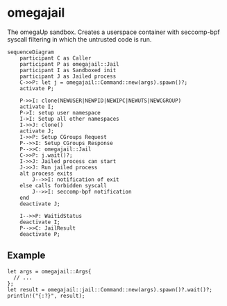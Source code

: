 # omegajail

The omegaUp sandbox. Creates a userspace container with seccomp-bpf syscall
filtering in which the untrusted code is run.

```mermaid
sequenceDiagram
    participant C as Caller
    participant P as omegajail::Jail
    participant I as Sandboxed init
    participant J as Jailed process
    C->>P: let j = omegajail::Command::new(args).spawn()?;
    activate P;

    P->>I: clone(NEWUSER|NEWPID|NEWIPC|NEWUTS|NEWCGROUP)
    activate I;
    P->I: setup user namespace
    I->I: Setup all other namespaces
    I->>J: clone()
    activate J;
    I->>P: Setup CGroups Request
    P-->>I: Setup CGroups Response
    P-->>C: omegajail::Jail
    C->>P: j.wait()?;
    I->>J: Jailed process can start
    J->>J: Run jailed process
    alt process exits
        J-->>I: notification of exit
    else calls forbidden syscall
        J-->>I: seccomp-bpf notification
    end
    deactivate J;

    I-->>P: WaitidStatus
    deactivate I;
    P-->>C: JailResult
    deactivate P;
```

## Example

```ignore
let args = omegajail::Args{
  // ...
};
let result = omegajail::jail::Command::new(args).spawn()?.wait()?;
println!("{:?}", result);
```
